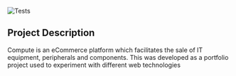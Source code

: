 ![Tests](https://github.com/hudds-awp-cht2520/assignment-02-Jamie-n/actions/workflows/compute.yml/badge.svg)

## Project Description

Compute is an eCommerce platform which facilitates the sale of IT equipment, peripherals and components. This was developed as a portfolio project used to experiment with different web technologies

